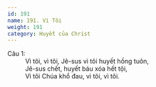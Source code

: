```yaml
---
id: 191
name: 191. Vì Tôi
weight: 191
category: Huyết của Christ
---
```

<dl><dt>Câu 1:</dt><dd data-verse="1">Vì tôi, vì tôi, Jê-sus vì tôi huyết hồng tuôn, <br/>Jê-sus chết, huyết báu xóa hết tội, <br/>Vì tôi Chúa khổ đau, vì tôi, vì tôi. </dd></dl>
